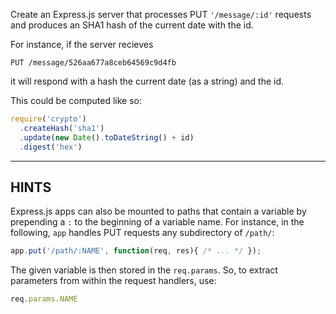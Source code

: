Create an Express.js server that processes PUT `'/message/:id'` requests
and produces an SHA1 hash of the current date with the id.

For instance, if the server recieves

```
PUT /message/526aa677a8ceb64569c9d4fb
```

it will respond with a hash the current date (as a string) and the id.

This could be computed like so:

```js
require('crypto')
  .createHash('sha1')
  .update(new Date().toDateString() + id)
  .digest('hex')
```

-----------------------------

## HINTS

Express.js apps can also be mounted to paths that contain a variable by
prepending a `:` to the beginning of a variable name. For instance, in 
the following, `app` handles PUT requests any subdirectory of `/path/`:

```js
app.put('/path/:NAME', function(req, res){ /* ... */ });
```

The given variable is then stored in the `req.params`. So, to extract
parameters from within the request handlers, use:

```js
req.params.NAME
```
